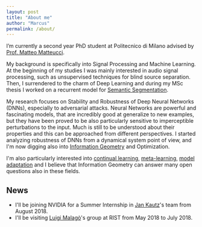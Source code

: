 ```yaml
---
layout: post
title: "About me"
author: "Marcus"
permalink: /about/
---
```

I’m currently a second year PhD student at Politecnico di Milano advised by
[Prof. Matteo Matteucci](https://scholar.google.it/citations?user=PdbEg5YAAAAJ&hl=en).

My background is specifically into Signal Processing and Machine Learning. At
the beginning of my studies I was mainly interested in audio signal processing,
such as unsupervised techniques for blind source separation. Then, I surrendered
to the charm of Deep Learning and during my MSc thesis I
worked on a recurrent model for [Semantic Segmentation](https://arxiv.org/abs/1511.07053).

My research focuses on Stability and Robustness of Deep Neural Networks (DNNs),
especially to adversarial attacks. Neural Networks are powerful and fascinating
models, that are incredibly good at generalize to new examples, but they have
been proved to be also particularly sensitive to imperceptible perturbations to
the input.  Much is still to be understood about their properties and this can
be approached from different perspectives.  I started analyzing robustness of
DNNs from a dynamical system point of view, and I'm now digging also into
[Information Geometry](https://en.wikipedia.org/wiki/Information_geometry) and Optimization.

I'm also particularly interested into
[continual learning](https://arxiv.org/abs/1612.00796),
[meta-learning](http://people.idsia.ch/~juergen/metalearner.html),
[model adaptation](https://arxiv.org/abs/1703.03400) and I believe
that Information Geometry can answer many open questions also in these fields.

## News
* I'll be joining NVIDIA for a Summer Internship in [Jan Kautz](http://research.nvidia.com/person/jan-kautz)'s team from August 2018.
* I'll be visiting [Luigi Malagò](http://www.luigimalago.it/)'s group at RIST from May 2018 to July 2018.
